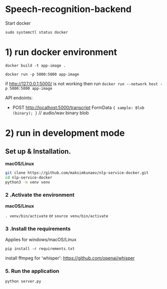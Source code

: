 # Speech-recognition-backend

Start docker

`sudo systemctl status docker`

# 1) run docker environment

`docker build -t app-image .`

`docker run -p 5000:5000 app-image`

if http://127.0.0.1:5000/ is not working then run
`docker run --network host -p 5000:5000 app-image`

API endoints:

- POST [http://localhost:5000/transcript](http://localhost:5000/transcript)
  FormData `{ sample: Blob (binary); }` // audio/wav binary blob

# 2) run in development mode

## Set up & Installation.

**macOS/Linux**

```bash
git clone https://github.com/maksimkunaev/nlp-service-docker.git
cd nlp-service-docker
python3 -m venv venv

```

### 2 .Activate the environment

**macOS/Linux**

`. venv/bin/activate`
or
`source venv/bin/activate`

### 3 .Install the requirements

Applies for windows/macOS/Linux

```
pip install -r requirements.txt
```

install ffmpeg for 'whisper': https://github.com/openai/whisper

### 5. Run the application

`python server.py`
